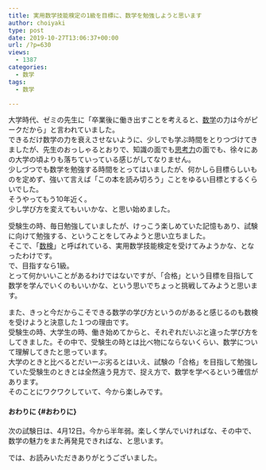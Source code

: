 ```yaml
---
title: 実用数学技能検定の1級を目標に、数学を勉強しようと思います
author: choiyaki
type: post
date: 2019-10-27T13:06:37+00:00
url: /?p=630
views:
  - 1387
categories:
  - 数学
tags: 
  - 数学

---
```

大学時代、ゼミの先生に「卒業後に働き出すことを考えると、<a href="https://scrapbox.io/choiyaki-hondana/%E6%95%B0%E5%AD%A6" draggable="false">数学</a>の力は今がピークだから」と言われていました。  
できるだけ数学の力を衰えさせないように、少しでも学ぶ時間をとりつづけてきましたが、先生のおっしゃるとおりで、知識の面でも<a href="https://scrapbox.io/choiyaki-hondana/%E6%80%9D%E8%80%83%E5%8A%9B" draggable="false">思考力</a>の面でも、徐々にあの大学の頃よりも落ちていっている感じがしてなりません。  
少しづつでも数学を勉強する時間をとってはいましたが、何かしら目標らしいものを定めず、強いて言えば「この本を読み切ろう」ことをゆるい目標とするくらいでした。  
そうやってもう10年近く。  
少し学び方を変えてもいいかな、と思い始めました。

受験生の時、毎日勉強していましたが、けっこう楽しめていた記憶もあり、試験に向けて勉強する、ということをしてみようと思い立ちました。  
そこで、「[数検][1]」と呼ばれている、実用数学技能検定を受けてみようかな、となったわけです。  
で、目指すなら1級。  
とって何かいいことがあるわけではないですが、「合格」という目標を目指して数学を学んでいくのもいいかな、という思いでちょっと挑戦してみようと思います。

また、きっと今だからこそできる数学の学び方というのがあると感じるのも数検を受けようと決意した１つの理由です。  
受験生の時、大学生の時、働き始めてからと、それぞれだいぶと違った学び方をしてきました。その中で、受験生の時とは比べ物にならないくらい、数学について理解してきたと思っています。  
大学のときと比べるとだいーぶ劣るとはいえ、試験の「合格」を目指して勉強していた受験生のときとは全然違う見方で、捉え方で、数学を学べるという確信があります。  
そのことにワクワクしていて、今から楽しみです。

#### おわりに {#おわりに}

次の試験日は、4月12日。今から半年弱。楽しく学んでいければな、その中で、数学の魅力をまた再発見できればな、と思います。

では、お読みいただきありがとうございました。

 [1]: https://scrapbox.io/choiyaki-hondana/%E6%95%B0%E6%A4%9C